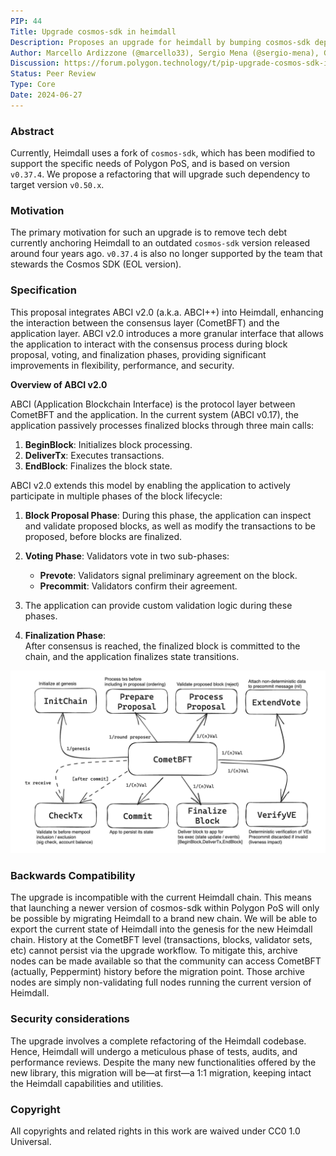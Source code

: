 ```yaml
---
PIP: 44
Title: Upgrade cosmos-sdk in heimdall
Description: Proposes an upgrade for heimdall by bumping cosmos-sdk dependency
Author: Marcello Ardizzone (@marcello33), Sergio Mena (@sergio-mena), Greg Szabo (@greg-szabo)
Discussion: https://forum.polygon.technology/t/pip-upgrade-cosmos-sdk-in-heimdall/17732
Status: Peer Review
Type: Core
Date: 2024-06-27
---
```


### Abstract

Currently, Heimdall uses a fork of `cosmos-sdk`, which has been modified to support the specific needs of Polygon PoS, and is based on version `v0.37.4`. We propose a refactoring that will upgrade such dependency to target version `v0.50.x`.

### Motivation

The primary motivation for such an upgrade is to remove tech debt currently anchoring Heimdall to an outdated `cosmos-sdk` version released around four years ago. `v0.37.4` is also no longer supported by the team that stewards the Cosmos SDK (EOL version).

### Specification

This proposal integrates ABCI v2.0 (a.k.a. ABCI++) into Heimdall, enhancing the interaction between the consensus layer (CometBFT) and the application layer. ABCI v2.0 introduces a more granular interface that allows the application to interact with the consensus process during block proposal, voting, and finalization phases, providing significant improvements in flexibility, performance, and security.  

**Overview of ABCI v2.0**  

ABCI (Application Blockchain Interface) is the protocol layer between CometBFT and the application. In the current system (ABCI v0.17), the application passively processes finalized blocks through three main calls:  
1. **BeginBlock**: Initializes block processing.  
2. **DeliverTx**: Executes transactions.  
3. **EndBlock**: Finalizes the block state.  

ABCI v2.0 extends this model by enabling the application to actively participate in multiple phases of the block lifecycle:  

1. **Block Proposal Phase**:
During this phase, the application can inspect and validate proposed blocks, as well as modify the transactions to be proposed, before blocks are finalized.  

2. **Voting Phase**:
Validators vote in two sub-phases:
   - **Prevote**: Validators signal preliminary agreement on the block.
   - **Precommit**: Validators confirm their agreement.

3. The application can provide custom validation logic during these phases.
4. **Finalization Phase**:  
After consensus is reached, the finalized block is committed to the chain, and the application finalizes state transitions.

![ABCI++ functions](./../assets/PIP-44/comet.png)

### Backwards Compatibility

The upgrade is incompatible with the current Heimdall chain. This means that launching a newer version of cosmos-sdk within Polygon PoS will only be possible by migrating Heimdall to a brand new chain. We will be able to export the current state of Heimdall into the genesis for the new Heimdall chain. History at the CometBFT level (transactions, blocks, validator sets, etc) cannot persist via the upgrade workflow. To mitigate this, archive nodes can be made available so that the community can access CometBFT (actually, Peppermint) history before the migration point. Those archive nodes are simply non-validating full nodes running the current version of Heimdall.

### Security considerations

The upgrade involves a complete refactoring of the Heimdall codebase. Hence, Heimdall will undergo a meticulous phase of tests, audits, and performance reviews. Despite the many new functionalities offered by the new library, this migration will be—at first—a 1:1 migration, keeping intact the Heimdall capabilities and utilities.


### Copyright

All copyrights and related rights in this work are waived under CC0 1.0 Universal.
